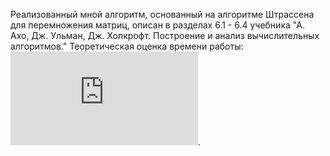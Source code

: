 Реализованный мной алгоритм, основанный на алгоритме Штрассена для перемножения матриц, описан в разделах 6.1 - 6.4 учебника "А. Ахо, Дж. Ульман, Дж. Хопкрофт. Построение и анализ вычислительных алгоритмов."
Теоретическая оценка времени работы: ![complexity](https://latex.codecogs.com/gif.latex?O%28n%5E%7Blog_2%207%7D%29%5Capprox%20O%28n%5E%7B2.81%7D%29).
